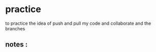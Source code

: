# practice
to practice the idea of push and pull my code and collaborate and the branches 
## notes :
